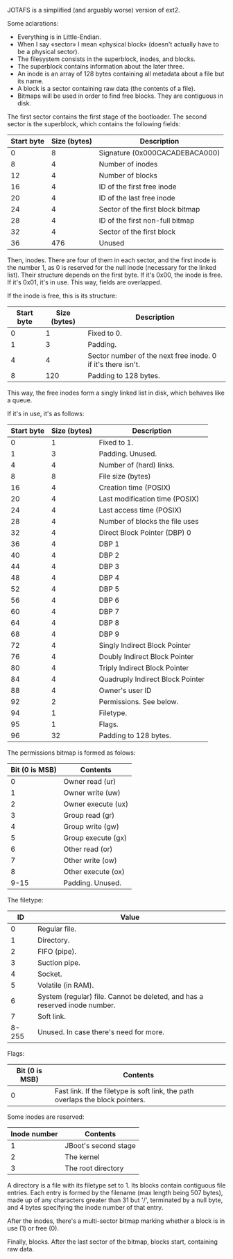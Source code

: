 JOTAFS is a simplified (and arguably worse) version of ext2.

Some aclarations:
- Everything is in Little-Endian.
- When I say «sector» I mean «physical block» (doesn't actually have to be a physical sector).
- The filesystem consists in the superblock, inodes, and blocks.
- The superblock contains information about the later three.
- An inode is an array of 128 bytes containing all metadata about a file but its name.
- A block is a sector containing raw data (the contents of a file).
- Bitmaps will be used in order to find free blocks. They are contiguous in disk.

The first sector contains the first stage of the bootloader.
The second sector is the superblock, which contains the following fields:

| Start byte | Size (bytes) | Description |
| --- | --- | --- |
| 0   | 8   | Signature (0x000CACADEBACA000) |
| 8   | 4   | Number of inodes |
| 12  | 4   | Number of blocks |
| 16  | 4   | ID of the first free inode |
| 20  | 4   | ID of the last free inode |
| 24  | 4   | Sector of the first block bitmap |
| 28  | 4   | ID of the first non-full bitmap |
| 32  | 4   | Sector of the first block |
| 36  | 476 | Unused |

Then, inodes. There are four of them in each sector, and the first inode is the number 1, as 0 is reserved for the null inode (necessary for the linked list). Their structure depends on the first byte. If it's 0x00, the inode is free. If it's 0x01, it's in use. This way, fields are overlapped.

If the inode is free, this is its structure:

| Start byte | Size (bytes) | Description |
| --- | --- | --- |
| 0   | 1   | Fixed to 0. |
| 1   | 3   | Padding. |
| 4   | 4   | Sector number of the next free inode. 0 if it's there isn't. |
| 8  | 120 | Padding to 128 bytes. |

This way, the free inodes form a singly linked list in disk, which behaves like a queue.

If it's in use, it's as follows:

| Start byte | Size (bytes) | Description |
| --- | --- | --- |
| 0   | 1   | Fixed to 1. |
| 1   | 3   | Padding. Unused. |
| 4   | 4   | Number of (hard) links. |
| 8   | 8   | File size (bytes) |
| 16  | 4   | Creation time (POSIX) |
| 20  | 4   | Last modification time (POSIX) |
| 24  | 4   | Last access time (POSIX) |
| 28  | 4   | Number of blocks the file uses |
| 32  | 4   | Direct Block Pointer (DBP) 0 |
| 36  | 4   | DBP 1 |
| 40  | 4   | DBP 2 |
| 44  | 4   | DBP 3 |
| 48  | 4   | DBP 4 |
| 52  | 4   | DBP 5 |
| 56  | 4   | DBP 6 |
| 60  | 4   | DBP 7 |
| 64  | 4   | DBP 8 |
| 68  | 4   | DBP 9 |
| 72  | 4   | Singly Indirect Block Pointer |
| 76  | 4   | Doubly Indirect Block Pointer |
| 80  | 4   | Triply Indirect Block Pointer |
| 84  | 4   | Quadruply Indirect Block Pointer |
| 88  | 4   | Owner's user ID |
| 92 | 2   | Permissions. See below. |
| 94 | 1   | Filetype. |
| 95 | 1   | Flags. |
| 96 | 32  | Padding to 128 bytes. |

The permissions bitmap is formed as folows:

| Bit (0 is MSB) | Contents |
| --- | --- |
| 0    | Owner read (ur) |
| 1    | Owner write (uw) |
| 2    | Owner execute (ux) |
| 3    | Group read (gr) |
| 4    | Group write (gw) |
| 5    | Group execute (gx) |
| 6    | Other read (or) |
| 7    | Other write (ow) |
| 8    | Other execute (ox) |
| 9-15 | Padding. Unused. |

The filetype:

| ID | Value |
| --- | --- |
| 0     | Regular file. |
| 1     | Directory. |
| 2     | FIFO (pipe). |
| 3     | Suction pipe. |
| 4     | Socket. |
| 5     | Volatile (in RAM). |
| 6     | System (regular) file. Cannot be deleted, and has a reserved inode number. |
| 7     | Soft link. |
| 8-255 | Unused. In case there's need for more. |

Flags:

| Bit (0 is MSB) | Contents |
| --- | --- |
| 0   | Fast link. If the filetype is soft link, the path overlaps the block pointers. |

Some inodes are reserved:

| Inode number | Contents |
| --- | --- |
| 1   | JBoot's second stage |
| 2   | The kernel |
| 3   | The root directory |

A directory is a file with its filetype set to 1. Its blocks contain contiguous file entries. Each entry is formed by the filename (max length being 507 bytes), made up of any characters greater than 31 but '/', terminated by a null byte, and 4 bytes specifying the inode number of that entry.

After the inodes, there's a multi-sector bitmap marking whether a block is in use (1) or free (0).

Finally, blocks. After the last sector of the bitmap, blocks start, containing raw data.

